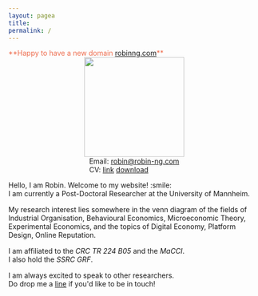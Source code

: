 ```yaml
---
layout: pagea
title:
permalink: /
---
```


<span style="color:#ee6c4d">
**Happy to have a new domain <a href="www.robinng.com">robinng.com</a>**
</span>

<div class="box">
<div style="text-align:center">
<img src="{{site.baseurl}}/assets/images/" alt="" width="200px"/> <br/>
<div style="display: inline-block; text-align: left;">
Email: <a href="mailto:robin@robin-ng.com">robin@robin-ng.com</a><br/>
CV: <a href="{{ site.url }}/cv/">link</a> <a href="{{ site.url }}/download/cv.pdf">download</a>
</div>
</div>
</div>

<div>
<p style="margin-bottom:15px">
Hello, I am Robin. Welcome to my website! :smile: <br/>
I am currently a Post-Doctoral Researcher at the University of Mannheim. <br/>
</p>

<p style="margin-bottom:15px">
My research interest lies somewhere in the venn diagram of the fields of Industrial Organisation, Behavioural Economics, Microeconomic Theory, Experimental Economics, and the topics of Digital Economy, Platform Design, Online Reputation. <br/>
</p>

<p style="margin-bottom:15px">
I am affiliated to the <a title="Collaborative Research Center Transregio 224 Project B05"><i>CRC TR 224 B05</i></a> and the <a title="Mannheim Centre for Competition and Innovation"><i>MaCCI</i></a>. <br/> 
I also hold the <a title="Social Science Research Council (Singapore) Graduate Research Fellowship"><i>SSRC GRF</i></a>. 
</p>

<p style="margin-bottom:15px">
I am always excited to speak to other researchers. <br/>
Do drop me a <a href="mailto:robin@robin-ng.com">line</a> if you'd like to be in touch! <br/>
</p>


</div>
